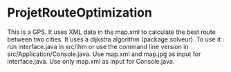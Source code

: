 # ProjetRouteOptimization

This is a GPS.
It uses XML data in the map.xml to calculate the best route between two cities. It uses a dijkstra algorithm (package solveur).
To use it : run interface.java in src/ihm or use the command line version in src/Application/Console.java.
Use map.xml and map.jpg as input for interface.java.
Use only map.xml as input for Console.java.
